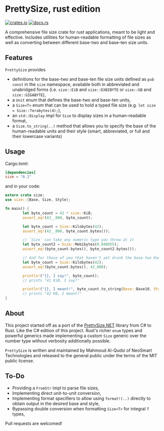 # PrettySize, rust edition

[![crates.io](https://img.shields.io/crates/v/size.svg)](https://crates.io/crates/size) [![docs.rs](https://docs.rs/size/badge.svg)](https://docs.rs/crate/size)

A comprehensive file size crate for rust applications, meant to be light and effective.
Includes utilities for human-readable formatting of file sizes as well as converting
between different base-two and base-ten size units.

## Features

`PrettySize` provides

* definitions for the base-two and base-ten file size units defined as `pub const` in the
  `size` namespace, available both in abbreviated and unabridged forms (i.e. `size::EiB`
  and `size::EXBIBYTE` or `size::GB` and `size::GIGABYTE`),
* a `Unit` enum that defines the base-two and base-ten units,
* a `Size<T>` enum that can be used to hold a typed file size
  (e.g. `let size = Size::Terabytes(4);`),
* an `std::Display` impl for `Size` to display sizes in a human-readable format,
* a `Size.to_string(..)` method that allows you to specify the base of the human-readable
  units and their style (smart, abbreviated, or full and their lowercase variants)

## Usage

Cargo.toml:

```toml
[dependencies]
size = "0.1"
```

and in your code:

```rust
extern crate size;
use size::{Base, Size, Style};

fn main() {
        let byte_count = 42 * size::KiB;
        assert_eq!(43__008, byte_count);

        let byte_count = Size::Kilobytes(42);
        assert_eq!(42__000, byte_count.bytes());

        // `Size` can take any numeric type you throw at it
        let byte_count2 = Size::Mebibytes(0.040055);
        assert_eq!(byte_count.bytes(), byte_count2.bytes());

        // And for those of you that haven't yet drunk the base-two Kool-Aid:
        let byte_count = Size::Kilobytes(42);
        assert_eq!(byte_count.bytes(), 42_000);

        println!("{}, I say!", byte_count);
        // prints "41 KiB, I say!"

        println!("{}, I meant!", byte_count.to_string(Base::Base10, Style::Abbreviated));
        // prints "42 KB, I meant!"
}
```

## About

This project started off as a port of the
[PrettySize.NET](https://github.com/neosmart/PrettySize.net) library from C# to Rust. Like
the C# edition of this project. Rust's richer `enum` types and powerful generics made
implementing a custom `Size` generic over the number type without verbosity additionally
possible.

`PrettySize` is written and maintained by Mahmoud Al-Qudsi of NeoSmart Technologies and
released to the general public under the terms of the MIT public license.

## To-Do

* Providing a `FromStr` impl to parse file sizes,
* Implementing direct unit-to-unit conversion,
* Implementing format specifiers to allow using `format!(..)` directly to obtain output in
  the desired base and style,
* Bypassing double conversion when formatting `Size<T>` for integral `T` types,

Pull requests are welcomed!
